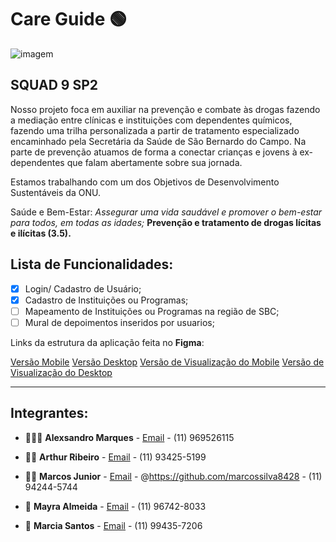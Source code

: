 # Care Guide 🟢

![imagem](https://i.ibb.co/NCbPhck/register.png)

## SQUAD 9 SP2
 
Nosso projeto foca em auxiliar na prevenção e combate às drogas fazendo a mediação entre clínicas e instituições com dependentes químicos, fazendo uma trilha personalizada a partir de tratamento especializado encaminhado pela Secretária da Saúde de São Bernardo do Campo. Na parte de prevenção atuamos de forma a conectar crianças e jovens à ex-dependentes que falam abertamente sobre sua jornada.

Estamos trabalhando com um dos Objetivos de Desenvolvimento Sustentáveis da ONU.

Saúde e Bem-Estar: *Assegurar uma vida saudável e promover o bem-estar para todos, em todas as idades;*
**Prevenção e tratamento de drogas lícitas e ilícitas (3.5).**

## Lista de Funcionalidades:

- [X] Login/ Cadastro de Usuário;
- [x] Cadastro de Instituições ou Programas;
- [ ] Mapeamento de Instituições ou Programas na região de SBC;
- [ ] Mural de depoimentos inseridos por usuarios;

Links da estrutura da aplicação feita no **Figma**:

[Versão Mobile](https://www.figma.com/file/CO1nDqEm5Mjz5NbJw7GAnG/CareGuide-Mobile?node-id=6%3A68)
[Versão Desktop](https://www.figma.com/file/7LUOpPzB5mfTXoxwiBbWZX/CaraGuide-Desktop?node-id=2%3A20)
[Versão de Visualização do Mobile](https://www.figma.com/proto/CO1nDqEm5Mjz5NbJw7GAnG/CareGuide-Mobile?node-id=6%3A68&viewport=867%2C-688%2C0.8031579852104187&scaling=scale-down)
[Versão de Visualização do Desktop](https://www.figma.com/proto/7LUOpPzB5mfTXoxwiBbWZX/CaraGuide-Desktop?node-id=2%3A20&viewport=553%2C-1128%2C0.8349320292472839&scaling=scale-down)

***
## Integrantes:

* 👨🏽‍🦱 **Alexsandro Marques** - [Email](lexordnas@outlook.com) - (11) 969526115

* 🧑🏻 **Arthur Ribeiro** - [Email](artur.almeida.ribeiro@outlook.com) - (11) 93425-5199

* 👨🏻 **Marcos Junior** - [Email](marcossilva8428@gmail.com) - @https://github.com/marcossilva8428 - (11) 94244-5744

* 👩 **Mayra Almeida** - [Email](mayraalmeida1998@gmail.com) - (11) 96742-8033

* 👩 **Marcia Santos** - [Email](marciacssantos95@gmail.com) - (11) 99435-7206
